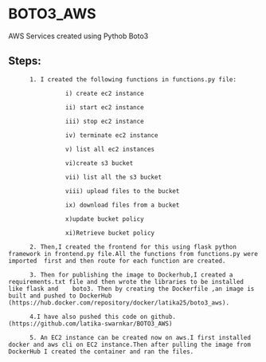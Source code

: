 # BOTO3_AWS
AWS Services created using Pythob Boto3
## Steps:
          1. I created the following functions in functions.py file:

                    i) create ec2 instance

                    ii) start ec2 instance

                    iii) stop ec2 instance

                    iv) terminate ec2 instance

                    v) list all ec2 instances

                    vi)create s3 bucket

                    vii) list all the s3 bucket

                    viii) upload files to the bucket

                    ix) download files from a bucket

                    x)update bucket policy

                    xi)Retrieve bucket policy

          2. Then,I created the frontend for this using flask python framework in frontend.py file.All the functions from functions.py were imported  first and then route for each function are created.

          3. Then for publishing the image to Dockerhub,I created a requirements.txt file and then wrote the libraries to be installed like flask and    boto3. Then by creating the Dockerfile ,an image is built and pushed to DockerHub     (https://hub.docker.com/repository/docker/latika25/boto3_aws).

          4.I have also pushed this code on github.(https://github.com/latika-swarnkar/BOTO3_AWS)

          5. An EC2 instance can be created now on aws.I first installed docker and aws cli on EC2 instance.Then after pulling the image from DockerHub I created the container and ran the files.



